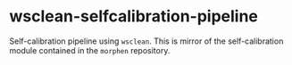 # wsclean-selfcalibration-pipeline
Self-calibration pipeline using `wsclean`. This is mirror of the self-calibration module contained in the `morphen` repository. 
